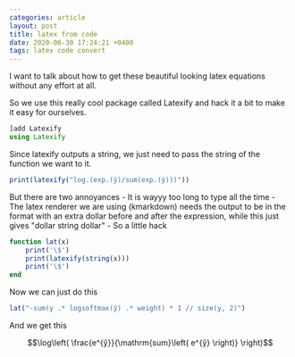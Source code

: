 ```yaml
---
categories: article
layout: post
title: latex from code 
date: 2020-06-30 17:24:21 +0400
tags: latex code convert
---
```


I want to talk about how to get these beautiful looking latex equations without any effort at all.

So we use this really cool package called Latexify and hack it a bit to make it easy for ourselves.

```julia
]add Latexify
using Latexify
```

Since latexify outputs a string, we just need to pass the string of the function we want to it.

```julia
print(latexify("log.(exp.(ŷ)/sum(exp.(ŷ)))"))
```

But there are two annoyances - It is wayyy too long to type all the time - The latex renderer we are using (kmarkdown) needs the output to be in the format with an extra dollar before and after the expression, while this just gives "dollar string dollar" - So a little hack

```julia
function lat(x)
    print('\$')
    print(latexify(string(x)))
    print('\$')
end
```

Now we can just do this

```julia
lat("-sum(y .* logsoftmax(ŷ) .* weight) * 1 // size(y, 2)")
```

And we get this

$$\log\left( \frac{e^{ŷ}}{\mathrm{sum}\left( e^{ŷ} \right)} \right)$$
